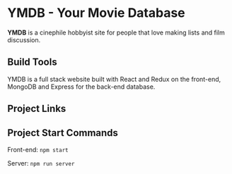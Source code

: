 # YMDB - Your Movie Database

**YMDB** is a cinephile hobbyist site for people that love making lists and film discussion.

## Build Tools

YMDB is a full stack website built with React and Redux on the front-end, MongoDB and Express for the back-end database. 

## Project Links

<!-- Deployed site: 

Github repo: https://github.com/SeanPhilippi/aca-final-project

Project/Issue tracker: https://github.com/SeanPhilippi/aca-final-project/issues

For project details including user stories and wireframes: https://github.com/ssfiero/killbase-app/blob/master/Instructions-README.md -->

## Project Start Commands

Front-end: ```npm start```

Server: ```npm run server```

<!-- ## Heroku DB Commands

Heroku db migration: ```heroku run knex migrate:latest```

Heroku db seed: ```heroku run knex seed:run``` -->

<!-- ## Website Screenshots

Home Page

<img src="/public/" alt="alt text" width="75%" height="75%">

Profile Page

<img src="/public/" alt="alt text" width="75%" height="75%">

<img src="/public/" alt="alt text" width="75%" height="75%">

<img src="/public/" alt="alt text" width="75%" height="75%">

Movie Page

<img src="/public/" alt="alt text" width="75%" height="75%">

Login/Register Pages

<img src="/public/" alt="alt text" width="75%" height="75%">

<img src="/public/" alt="alt text" width="75%" height="75%"> -->
